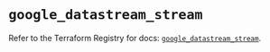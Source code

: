# `google_datastream_stream`

Refer to the Terraform Registry for docs: [`google_datastream_stream`](https://registry.terraform.io/providers/hashicorp/google-beta/6.35.0/docs/resources/google_datastream_stream).
